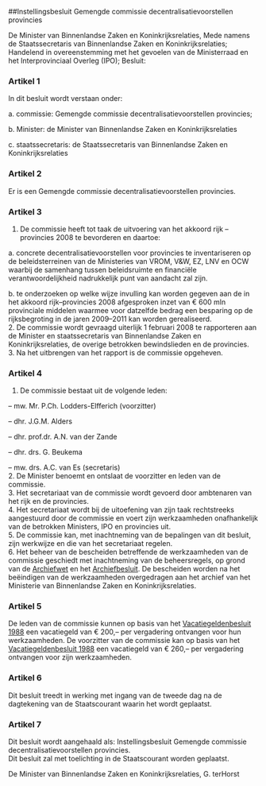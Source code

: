 <meta http-equiv='Content-Type' content='text/html; charset=utf-8' />

##Instellingsbesluit Gemengde commissie decentralisatievoorstellen provincies

De Minister van Binnenlandse Zaken en Koninkrijksrelaties, Mede namens de Staatssecretaris van Binnenlandse Zaken en Koninkrijksrelaties;  
Handelend in overeenstemming met het gevoelen van de Ministerraad en het Interprovinciaal Overleg (IPO);
Besluit:    

### Artikel  1  

In dit besluit wordt verstaan onder: 

a. commissie: Gemengde commissie decentralisatievoorstellen provincies;  

b. Minister: de Minister van Binnenlandse Zaken en Koninkrijksrelaties  

c. staatssecretaris: de Staatssecretaris van Binnenlandse Zaken en Koninkrijksrelaties    

### Artikel  2  

Er is een Gemengde commissie decentralisatievoorstellen provincies.  

### Artikel  3  

1.  De commissie heeft tot taak de uitvoering van het akkoord rijk – provincies 2008 te bevorderen en daartoe: 

a. concrete decentralisatievoorstellen voor provincies te inventariseren op de beleidsterreinen van de Ministeries van VROM, V&W, EZ, LNV en OCW waarbij de samenhang tussen beleidsruimte en financiële verantwoordelijkheid nadrukkelijk punt van aandacht zal zijn.  

b. te onderzoeken op welke wijze invulling kan worden gegeven aan de in het akkoord rijk–provincies 2008 afgesproken inzet van € 600 mln provinciale middelen waarmee voor datzelfde bedrag een besparing op de rijksbegroting in de jaren 2009–2011 kan worden gerealiseerd.     
2.  De commissie wordt gevraagd uiterlijk 1 februari 2008 te rapporteren aan de Minister en staatssecretaris van Binnenlandse Zaken en Koninkrijksrelaties, de overige betrokken bewindslieden en de provincies.   
3.  Na het uitbrengen van het rapport is de commissie opgeheven.   

### Artikel  4  

1.  De commissie bestaat uit de volgende leden: 

– mw. Mr. P.Ch. Lodders-Elfferich (voorzitter)  

– dhr. J.G.M. Alders  

– dhr. prof.dr. A.N. van der Zande  

– dhr. drs. G. Beukema  

– mw. drs. A.C. van Es (secretaris)     
2.  De Minister benoemt en ontslaat de voorzitter en leden van de commissie.   
3.  Het secretariaat van de commissie wordt gevoerd door ambtenaren van het rijk en de provincies.   
4.  Het secretariaat wordt bij de uitoefening van zijn taak rechtstreeks aangestuurd door de commissie en voert zijn werkzaamheden onafhankelijk van de betrokken Ministers, IPO en provincies uit.   
5.  De commissie kan, met inachtneming van de bepalingen van dit besluit, zijn werkwijze en die van het secretariaat regelen.   
6.  Het beheer van de bescheiden betreffende de werkzaamheden van de commissie geschiedt met inachtneming van de beheersregels, op grond van de [Archiefwet](../../../../../../../wet/archiefwet/1995/BWBR0007376/README.md) en het [Archiefbesluit](../../../../../../../AMvB/archiefbesluit/1995/BWBR0007748/README.md). De bescheiden worden na het beëindigen van de werkzaamheden overgedragen aan het archief van het Ministerie van Binnenlandse Zaken en Koninkrijksrelaties.   

### Artikel  5  

De leden van de commissie kunnen op basis van het [Vacatiegeldenbesluit 1988](../../../../../../../AMvB/vacatiegeldenbesluit/1988/BWBR0004317/README.md) een vacatiegeld van € 200,– per vergadering ontvangen voor hun werkzaamheden. De voorzitter van de commissie kan op basis van het [Vacatiegeldenbesluit 1988](../../../../../../../AMvB/vacatiegeldenbesluit/1988/BWBR0004317/README.md) een vacatiegeld van € 260,– per vergadering ontvangen voor zijn werkzaamheden.  

### Artikel  6  

Dit besluit treedt in werking met ingang van de tweede dag na de dagtekening van de Staatscourant waarin het wordt geplaatst.  

### Artikel  7  

Dit besluit wordt aangehaald als: Instellingsbesluit Gemengde commissie decentralisatievoorstellen provincies.  
Dit besluit zal met toelichting in de Staatscourant worden geplaatst.  

De 
Minister van Binnenlandse Zaken en Koninkrijksrelaties, 
G. terHorst   
